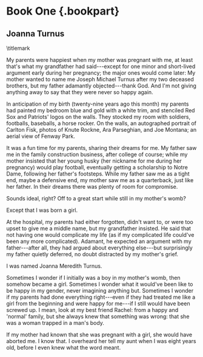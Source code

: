 # Book One {.bookpart}

## Joanna Turnus
\titlemark

My parents were happiest when my mother was pregnant with me, at least
that's what my grandfather had said---except for one minor and
short-lived argument early during her pregnancy; the major ones would
come later: My mother wanted to name me Joseph Michael Turnus after my
two deceased brothers, but my father adamantly objected---thank God. And
I'm not giving anything away to say that they were never so happy again.

In anticipation of my birth (twenty-nine years ago this month) my
parents had painted my bedroom blue and gold with a white trim, and
stenciled Red Sox and Patriots' logos on the walls. They stocked my room
with soldiers, footballs, baseballs, a horse rocker. On the walls, an
autographed portrait of Carlton Fisk, photos of Knute Rockne, Ara
Parseghian, and Joe Montana; an aerial view of Fenway Park.

It was a fun time for my parents, sharing their dreams for me. My father
saw me in the family construction business, after college of course;
while my mother insisted that her young husky (her nickname for me
during her pregnancy) would play football, eventually getting a
scholarship to Notre Dame, following her father's footsteps. While my
father saw me as a tight end, maybe a defensive end, my mother saw me as
a quarterback, just like her father. In their dreams there was plenty of
room for compromise.

Sounds ideal, right? Off to a great start while still in my mother's
womb?

Except that I was born a girl.

At the hospital, my parents had either forgotten, didn't want to, or
were too upset to give me a middle name, but my grandfather insisted. He
said that not having one would complicate my life (as if my complicated
life could've been any more complicated). Adamant, he expected an
argument with my father---after all, they had argued about everything
else---but surprisingly my father quietly deferred, no doubt distracted
by my mother's grief.

I was named Joanna Meredith Turnus.  

Sometimes I wonder if I initially was a boy in my mother's womb, then
somehow became a girl. Sometimes I wonder what it would've been like to
be happy in my gender, never imagining anything but. Sometimes I wonder
if my parents had done everything right---even if they had treated me
like a girl from the beginning and were happy for me---if I still would
have been screwed up. I mean, look at my best friend Rachel: from a
happy and 'normal' family, but she always knew that something was wrong:
that she was a woman trapped in a man's body.

If my mother had known that she was pregnant with a girl, she would have
aborted me. I know that. I overheard her tell my aunt when I was eight
years old, before I even knew what the word meant.



